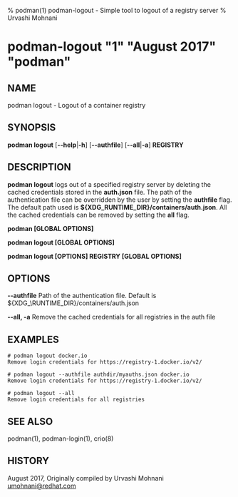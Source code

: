 % podman(1) podman-logout - Simple tool to logout of a registry server
% Urvashi Mohnani
# podman-logout "1" "August 2017" "podman"

## NAME
podman logout - Logout of a container registry

## SYNOPSIS
**podman logout**
[**--help**|**-h**]
[**--authfile**]
[**--all**|**-a**]
**REGISTRY**

## DESCRIPTION
**podman logout** logs out of a specified registry server by deleting the cached credentials
stored in the **auth.json** file. The path of the authentication file can be overridden by the user by setting the **authfile** flag.
The default path used is **${XDG\_RUNTIME_DIR}/containers/auth.json**.
All the cached credentials can be removed by setting the **all** flag.

**podman [GLOBAL OPTIONS]**

**podman logout [GLOBAL OPTIONS]**

**podman logout [OPTIONS] REGISTRY [GLOBAL OPTIONS]**

## OPTIONS

**--authfile**
Path of the authentication file. Default is ${XDG_\RUNTIME\_DIR}/containers/auth.json

**--all, -a**
Remove the cached credentials for all registries in the auth file

## EXAMPLES

```
# podman logout docker.io
Remove login credentials for https://registry-1.docker.io/v2/
```

```
# podman logout --authfile authdir/myauths.json docker.io
Remove login credentials for https://registry-1.docker.io/v2/
```

```
# podman logout --all
Remove login credentials for all registries
```

## SEE ALSO
podman(1), podman-login(1), crio(8)

## HISTORY
August 2017, Originally compiled by Urvashi Mohnani <umohnani@redhat.com>
